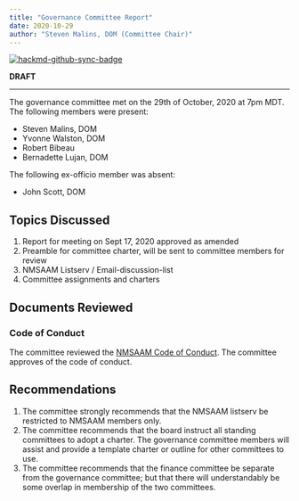 ```yaml
---
title: "Governance Committee Report"
date: 2020-10-29
author: "Steven Malins, DOM (Committee Chair)"
---
```


[![hackmd-github-sync-badge](https://hackmd.io/PZ-hLCh9QB2tLzWkW3Xk8w/badge)](https://hackmd.io/PZ-hLCh9QB2tLzWkW3Xk8w)

**DRAFT** 

----

The governance committee met on the 29th of October, 2020 at 7pm MDT.
The following members were present:

* Steven Malins, DOM
* Yvonne Walston, DOM
* Robert Bibeau
* Bernadette Lujan, DOM

The following ex-officio member was absent: 

* John Scott, DOM

## Topics Discussed

1. Report for meeting on Sept 17, 2020 approved as amended
2. Preamble for committee charter, will be sent to committee members for review
3. NMSAAM Listserv / Email-discussion-list
4. Committee assignments and charters

## Documents Reviewed

### Code of Conduct

The committee reviewed the [NMSAAM Code of Conduct](https://nmsaamgov.github.io/coc). 
The committee approves of the code of conduct.

## Recommendations

1. The committee strongly recommends that the NMSAAM listserv be restricted to NMSAAM members only. 
2. The committee recommends that the board instruct all standing committees to adopt a charter. The governance committee members will assist and provide a template charter or outline for other committees to use. 
3. The committee recommends that the finance committee be separate from the governance committee; but that there will understandably be some overlap in membership of the two committees. 